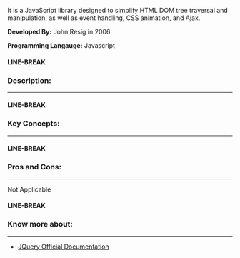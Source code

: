 It is a JavaScript library designed to simplify HTML DOM tree traversal and manipulation, as well as event handling, CSS animation, and Ajax.

**Developed By:** John Resig in 2006

**Programming Langauge:** Javascript

#### LINE-BREAK

### **Description:**

---

#### LINE-BREAK

### **Key Concepts:**

---

#### LINE-BREAK

### **Pros and Cons:**

---

Not Applicable   

#### LINE-BREAK
  
### **Know more about:**

---

- [JQuery Official Documentation](https://api.jquery.com/)




